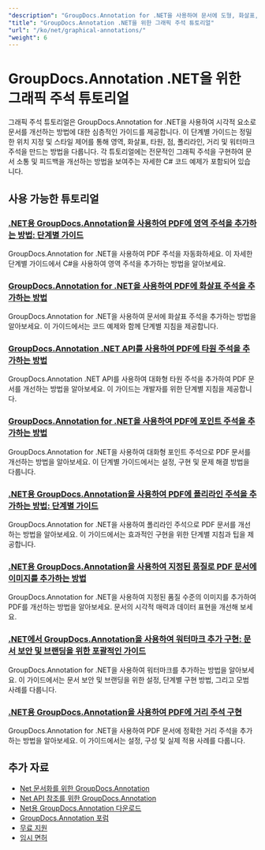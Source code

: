 ```yaml
---
"description": "GroupDocs.Annotation for .NET을 사용하여 문서에 도형, 화살표, 이미지 및 그래픽 요소를 추가하는 방법에 대한 전체 튜토리얼입니다."
"title": "GroupDocs.Annotation .NET을 위한 그래픽 주석 튜토리얼"
"url": "/ko/net/graphical-annotations/"
"weight": 6
---
```


# GroupDocs.Annotation .NET을 위한 그래픽 주석 튜토리얼

그래픽 주석 튜토리얼은 GroupDocs.Annotation for .NET을 사용하여 시각적 요소로 문서를 개선하는 방법에 대한 심층적인 가이드를 제공합니다. 이 단계별 가이드는 정밀한 위치 지정 및 스타일 제어를 통해 영역, 화살표, 타원, 점, 폴리라인, 거리 및 워터마크 주석을 만드는 방법을 다룹니다. 각 튜토리얼에는 전문적인 그래픽 주석을 구현하여 문서 소통 및 피드백을 개선하는 방법을 보여주는 자세한 C# 코드 예제가 포함되어 있습니다.

## 사용 가능한 튜토리얼

### [.NET용 GroupDocs.Annotation을 사용하여 PDF에 영역 주석을 추가하는 방법: 단계별 가이드](./groupdocs-annotation-net-area-pdf/)
GroupDocs.Annotation for .NET을 사용하여 PDF 주석을 자동화하세요. 이 자세한 단계별 가이드에서 C#을 사용하여 영역 주석을 추가하는 방법을 알아보세요.

### [GroupDocs.Annotation for .NET을 사용하여 PDF에 화살표 주석을 추가하는 방법](./add-arrow-annotations-groupdocs-annotation-dotnet/)
GroupDocs.Annotation for .NET을 사용하여 문서에 화살표 주석을 추가하는 방법을 알아보세요. 이 가이드에서는 코드 예제와 함께 단계별 지침을 제공합니다.

### [GroupDocs.Annotation .NET API를 사용하여 PDF에 타원 주석을 추가하는 방법](./add-ellipse-annotation-groupdocs-annotation-dotnet/)
GroupDocs.Annotation .NET API를 사용하여 대화형 타원 주석을 추가하여 PDF 문서를 개선하는 방법을 알아보세요. 이 가이드는 개발자를 위한 단계별 지침을 제공합니다.

### [GroupDocs.Annotation for .NET을 사용하여 PDF에 포인트 주석을 추가하는 방법](./groupdocs-annotation-net-point-annotations-pdf/)
GroupDocs.Annotation for .NET을 사용하여 대화형 포인트 주석으로 PDF 문서를 개선하는 방법을 알아보세요. 이 단계별 가이드에서는 설정, 구현 및 문제 해결 방법을 다룹니다.

### [.NET용 GroupDocs.Annotation을 사용하여 PDF에 폴리라인 주석을 추가하는 방법: 단계별 가이드](./polyline-annotation-groupdocs-net-guide/)
GroupDocs.Annotation for .NET을 사용하여 폴리라인 주석으로 PDF 문서를 개선하는 방법을 알아보세요. 이 가이드에서는 효과적인 구현을 위한 단계별 지침과 팁을 제공합니다.

### [.NET용 GroupDocs.Annotation을 사용하여 지정된 품질로 PDF 문서에 이미지를 추가하는 방법](./add-image-pdf-quality-groupdocs-annotation-net/)
GroupDocs.Annotation for .NET을 사용하여 지정된 품질 수준의 이미지를 추가하여 PDF를 개선하는 방법을 알아보세요. 문서의 시각적 매력과 데이터 표현을 개선해 보세요.

### [.NET에서 GroupDocs.Annotation을 사용하여 워터마크 추가 구현: 문서 보안 및 브랜딩을 위한 포괄적인 가이드](./add-watermark-groupdocs-annotation-net-guide/)
GroupDocs.Annotation for .NET을 사용하여 워터마크를 추가하는 방법을 알아보세요. 이 가이드에서는 문서 보안 및 브랜딩을 위한 설정, 단계별 구현 방법, 그리고 모범 사례를 다룹니다.

### [.NET용 GroupDocs.Annotation을 사용하여 PDF에 거리 주석 구현](./implement-distance-annotations-pdfs-groupdocs-dotnet/)
GroupDocs.Annotation for .NET을 사용하여 PDF 문서에 정확한 거리 주석을 추가하는 방법을 알아보세요. 이 가이드에서는 설정, 구성 및 실제 적용 사례를 다룹니다.

## 추가 자료

- [Net 문서화를 위한 GroupDocs.Annotation](https://docs.groupdocs.com/annotation/net/)
- [Net API 참조를 위한 GroupDocs.Annotation](https://reference.groupdocs.com/annotation/net/)
- [Net용 GroupDocs.Annotation 다운로드](https://releases.groupdocs.com/annotation/net/)
- [GroupDocs.Annotation 포럼](https://forum.groupdocs.com/c/annotation)
- [무료 지원](https://forum.groupdocs.com/)
- [임시 면허](https://purchase.groupdocs.com/temporary-license/)